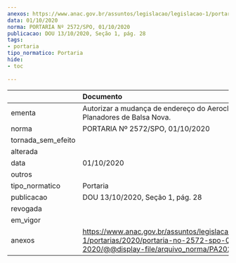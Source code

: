 ```yaml
---
anexos: https://www.anac.gov.br/assuntos/legislacao/legislacao-1/portarias/2020/portaria-no-2572-spo-01-10-2020/@@display-file/arquivo_norma/PA2020-2572.pdf
data: 01/10/2020
norma: PORTARIA Nº 2572/SPO, 01/10/2020
publicacao: DOU 13/10/2020, Seção 1, pág. 28
tags:
- portaria
tipo_normatico: Portaria
hide: 
- toc 
 
---
```


|                    | Documento                                                                                                                                            |
|:-------------------|:-----------------------------------------------------------------------------------------------------------------------------------------------------|
| ementa             | Autorizar a mudança de endereço do Aeroclube de Planadores de Balsa Nova.                                                                            |
| norma              | PORTARIA Nº 2572/SPO, 01/10/2020                                                                                                                     |
| tornada_sem_efeito |                                                                                                                                                      |
| alterada           |                                                                                                                                                      |
| data               | 01/10/2020                                                                                                                                           |
| outros             |                                                                                                                                                      |
| tipo_normatico     | Portaria                                                                                                                                             |
| publicacao         | DOU 13/10/2020, Seção 1, pág. 28                                                                                                                     |
| revogada           |                                                                                                                                                      |
| em_vigor           |                                                                                                                                                      |
| anexos             | https://www.anac.gov.br/assuntos/legislacao/legislacao-1/portarias/2020/portaria-no-2572-spo-01-10-2020/@@display-file/arquivo_norma/PA2020-2572.pdf |